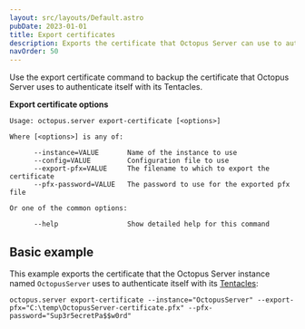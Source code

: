 ```yaml
---
layout: src/layouts/Default.astro
pubDate: 2023-01-01
title: Export certificates
description: Exports the certificate that Octopus Server can use to authenticate itself with its Tentacles
navOrder: 50
---
```


Use the export certificate command to backup the certificate that Octopus Server uses to authenticate itself with its Tentacles.

**Export certificate options**

```
Usage: octopus.server export-certificate [<options>]

Where [<options>] is any of:

      --instance=VALUE       Name of the instance to use
      --config=VALUE         Configuration file to use
      --export-pfx=VALUE     The filename to which to export the certificate
      --pfx-password=VALUE   The password to use for the exported pfx file

Or one of the common options:

      --help                 Show detailed help for this command
```

## Basic example

This example exports the certificate that the Octopus Server instance named `OctopusServer` uses to authenticate itself with its [Tentacles](/docs/infrastructure/deployment-targets/tentacle/windows/index.md):

```
octopus.server export-certificate --instance="OctopusServer" --export-pfx="C:\temp\OctopusServer-certificate.pfx" --pfx-password="Sup3r5ecretPa$$w0rd"
```
